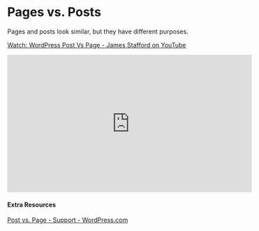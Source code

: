 # Pages vs. Posts

Pages and posts look similar, but they have different purposes.

[Watch: WordPress Post Vs Page - James Stafford on YouTube](https://www.youtube.com/watch?v=kN3d69Nii-Y)

<iframe width="560" height="315" src="https://www.youtube.com/embed/kN3d69Nii-Y" frameborder="0" allow="accelerometer; autoplay; encrypted-media; gyroscope; picture-in-picture" allowfullscreen></iframe>

#### Extra Resources
[Post vs. Page - Support - WordPress.com](https://en.support.wordpress.com/post-vs-page/)
